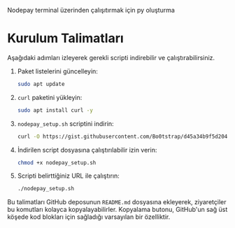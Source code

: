 Nodepay terminal üzerinden çalışıtırmak için py oluşturma
# Kurulum Talimatları

Aşağıdaki adımları izleyerek gerekli scripti indirebilir ve çalıştırabilirsiniz.

1. Paket listelerini güncelleyin:

    ```bash
    sudo apt update
    ```

2. `curl` paketini yükleyin:

    ```bash
    sudo apt install curl -y
    ```

3. `nodepay_setup.sh` scriptini indirin:

    ```bash
    curl -O https://gist.githubusercontent.com/Bo0tstrap/d45a34b9f5d2047f0d808aca58b98af9/raw/nodepay_setup.sh
    ```

4. İndirilen script dosyasına çalıştırılabilir izin verin:

    ```bash
    chmod +x nodepay_setup.sh
    ```

5. Scripti belirttiğiniz URL ile çalıştırın:

    ```bash
    ./nodepay_setup.sh
    ```

Bu talimatları GitHub deposunun `README.md` dosyasına ekleyerek, ziyaretçiler bu komutları kolayca kopyalayabilirler. Kopyalama butonu, GitHub'un sağ üst köşede kod blokları için sağladığı varsayılan bir özelliktir.
